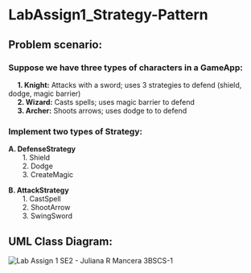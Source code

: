 # LabAssign1_Strategy-Pattern
## Problem scenario:

### Suppose we have three types of characters in a GameApp:

&emsp; **1. Knight:** Attacks with a sword; uses 3 strategies to defend (shield, dodge, magic barrier) <br>
&emsp; **2. Wizard:** Casts spells; uses magic barrier to defend <br>
&emsp; **3. Archer:** Shoots arrows; uses dodge to to defend <br>

### Implement two types of Strategy:
**A.  DefenseStrategy** <br>
&emsp;&emsp;1. Shield <br>
&emsp;&emsp;2. Dodge <br>
&emsp;&emsp;3. CreateMagic <br>

**B.  AttackStrategy** <br>
&emsp;&emsp;1.  CastSpell <br>
&emsp;&emsp;2.  ShootArrow <br>
&emsp;&emsp;3.  SwingSword <br>

## UML Class Diagram: 

![Lab Assign 1 SE2 - Juliana R  Mancera 3BSCS-1](https://github.com/user-attachments/assets/6fe43b2a-0c40-4db8-b83d-a914ee98f77a)
